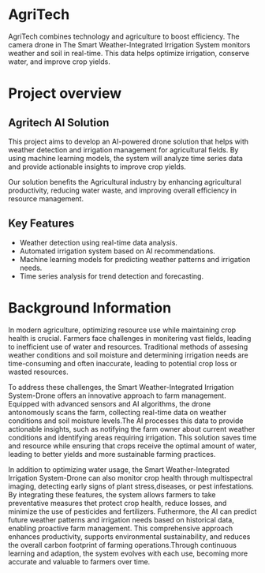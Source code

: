 # AgriTech
AgriTech combines technology and agriculture to boost efficiency. The camera drone in The Smart Weather-Integrated Irrigation System monitors weather and soil in real-time. This data helps optimize irrigation, conserve water, and improve crop yields.
# Project overview
## Agritech AI Solution
This project aims to develop an AI-powered drone solution that helps with weather detection and irrigation management for agricultural fields. By using machine learning models, the system will analyze time series data and provide actionable insights to improve crop yields.

Our solution benefits the Agricultural industry by enhancing agricultural productivity, reducing water waste, and improving overall efficiency in resource management.

## Key Features
- Weather detection using real-time data analysis.
- Automated irrigation system based on AI recommendations.
- Machine learning models for predicting weather patterns and irrigation needs.
- Time series analysis for trend detection and forecasting.

# Background Information

In modern agriculture, optimizing resource use while maintaining crop health is crucial. Farmers face challenges in monitering vast fields, leading to inefficient use of water and resources. Traditional methods of assesing weather conditions and soil moisture and determining irrigation needs are time-consuming and often inaccurate, leading to potential crop loss or wasted resources.

To address these challenges, the Smart Weather-Integrated Irrigation System-Drone offers an innovative approach to farm management. Equipped with advanced sensors and AI algorithms, the drone antonomously scans the farm, collecting real-time data on weather conditions and soil moisture levels.The AI processes this data to provide actionable insights, such as notifying the farm owner about current weather conditions and identifying areas requiring irrigation. This solution saves time and resource while ensuring that crops receive the optimal amount of water, leading to better yields and more sustainable farming practices.

In addition to optimizing water usage, the Smart Weather-Integrated Irrigation System-Drone can also monitor crop health through multispectral imaging, detecting early signs of plant stress,diseases, or pest infestations. By integrating these features, the system allows farmers to take preventative measures thet protect crop health, reduce losses, and minimize the use of pesticides and fertilizers. Futhermore, the AI can predict future weather patterns and irrigation needs based on historical data, enabling proactive farm management. This comprehensive approach enhances productivity, supports environmental sustainability, and reduces the overall carbon footprint of farming operations.Through continuous learning and adaption, the system evolves with each use, becoming more accurate and valuable to farmers over time. 

